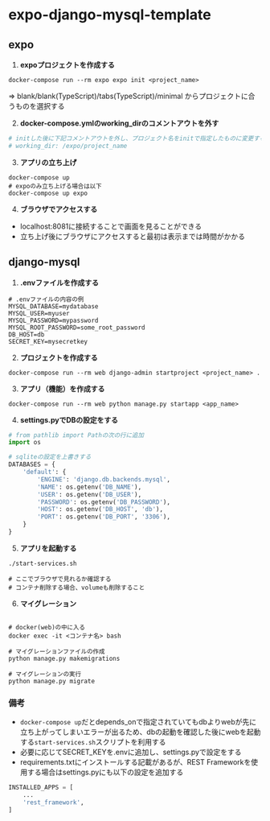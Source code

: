 # expo-django-mysql-template

## expo
1. **expoプロジェクトを作成する**
```shell
docker-compose run --rm expo expo init <project_name>
```
  => blank/blank(TypeScript)/tabs(TypeScript)/minimal からプロジェクトに合うものを選択する

2. **docker-compose.ymlのworking_dirのコメントアウトを外す**
```yml
# initした後に下記コメントアウトを外し、プロジェクト名をinitで指定したものに変更する
# working_dir: /expo/project_name
```

3. **アプリの立ち上げ**
```shell
docker-compose up
# expoのみ立ち上げる場合は以下
docker-compose up expo
```

4. **ブラウザでアクセスする**
- localhost:8081に接続することで画面を見ることができる
- 立ち上げ後にブラウザにアクセスすると最初は表示までは時間がかかる 

## django-mysql
1. **.envファイルを作成する**
```
# .envファイルの内容の例
MYSQL_DATABASE=mydatabase
MYSQL_USER=myuser
MYSQL_PASSWORD=mypassword
MYSQL_ROOT_PASSWORD=some_root_password
DB_HOST=db
SECRET_KEY=mysecretkey
```

2. **プロジェクトを作成する**  
```shell
docker-compose run --rm web django-admin startproject <project_name> .
```

3. **アプリ（機能）を作成する**  
```shell
docker-compose run --rm web python manage.py startapp <app_name>
```

4. **settings.pyでDBの設定をする**
```python
# from pathlib import Pathの次の行に追加
import os

# sqliteの設定を上書きする
DATABASES = {
    'default': {
        'ENGINE': 'django.db.backends.mysql',
        'NAME': os.getenv('DB_NAME'),
        'USER': os.getenv('DB_USER'),
        'PASSWORD': os.getenv('DB_PASSWORD'),
        'HOST': os.getenv('DB_HOST', 'db'),
        'PORT': os.getenv('DB_PORT', '3306'),
    }
}
```

5. **アプリを起動する**  
```shell
./start-services.sh

# ここでブラウザで見れるか確認する
# コンテナ削除する場合、volumeも削除すること
```

6. **マイグレーション**
```shell

# docker(web)の中に入る
docker exec -it <コンテナ名> bash

# マイグレーションファイルの作成
python manage.py makemigrations

# マイグレーションの実行
python manage.py migrate
```

### 備考
- `docker-compose up`だとdepends_onで指定されていてもdbよりwebが先に立ち上がってしまいエラーが出るため、dbの起動を確認した後にwebを起動する`start-services.sh`スクリプトを利用する
- 必要に応じてSECRET_KEYを.envに追加し、settings.pyで設定をする
- requirements.txtにインストールする記載があるが、REST Frameworkを使用する場合はsettings.pyにも以下の設定を追加する
```python
INSTALLED_APPS = [
    ...
    'rest_framework',
]
```
